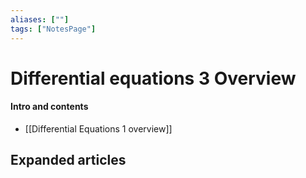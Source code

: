 ```yaml
---
aliases: [""]
tags: ["NotesPage"]
---
```


# Differential equations 3 Overview

#### Intro and contents
- [[Differential Equations 1 overview]]



## Expanded articles
